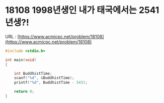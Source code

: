 # 18108 1998년생인 내가 태국에서는 2541년생?!

URL : [https://www.acmicpc.net/problem/18108](https://www.acmicpc.net/problem/18108)

```c
#include <stdio.h>

int main(void)
{

    int BuddhistTime;
    scanf("%d", &BuddhistTime);
    printf("%d", BuddhistTime - 543);

    return 0;
}
```
